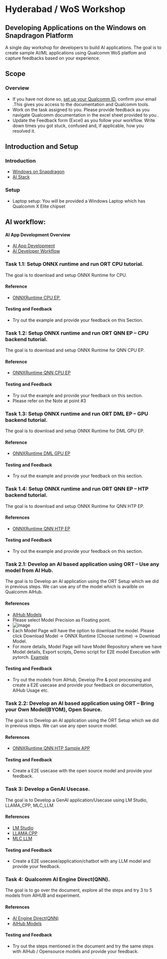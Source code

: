 # Hyderabad / WoS Workshop
## Developing Applications on the Windows on Snapdragon Platform 
A single day workshop for developers to build AI applications. The goal is to create sample AI/ML applications using Qualcomm WoS platfom and capture feedbacks based on your experience.

## Scope 
### Overview 
- If you have not done so, [set up your Qualcomm ID](https://myaccount.qualcomm.com/signup), confirm your email .This gives you access to the documentation and Qualcomm tools.
- Work on the task assigned to you. Please provide feedback as you navigate Qualcomm documentation in the excel sheet provided to you .
- Update the Feedback form (Excel) as you follow your workflow. Write down times you got stuck, confused and, if applicable, how you resolved it.

## Introduction and Setup 
### Introduction  
- [Windows on Snapdragon](https://docs.qualcomm.com/bundle/publicresource/topics/80-62010-1/welcome.html)
- [AI Stack](https://docs.qualcomm.com/bundle/publicresource/topics/80-62010-1/ai-overview.html)

### Setup
- Laptop setup: You will be provided a Windows Laptop which has Qualcomm X Elite chipset
  
## AI workflow:
#### AI App Development Overview
- [AI App Development](https://docs.qualcomm.com/bundle/publicresource/topics/80-62010-1/ai-app-development.html)
- [AI Developer Workflow](https://docs.qualcomm.com/bundle/publicresource/topics/80-62010-1/ai-dev-workflow.html) 

### Task 1.1: Setup ONNX runtime and run  ORT CPU tutorial.
The goal is to download and setup ONNX Runtime for CPU.
#### Reference 
- [ONNXRuntime CPU EP ](https://docs.qualcomm.com/bundle/publicresource/topics/80-62010-1/ort-cpu-ep.html)  
#### Testing and Feedback  
- Try out the example and provide your feedback on this Section.

### Task 1.2: Setup ONNX runtime and run  ORT QNN EP – CPU backend  tutorial.
The goal is to download and setup ONNX Runtime for QNN CPU EP.
#### Reference
 - [ONNXRuntime QNN CPU EP](https://docs.qualcomm.com/bundle/publicresource/topics/80-62010-1/ort-qnn-ep.html) 
#### Testing and Feedback  
- Try out the example and provide your feedback on this section.
- Please refer on the Note at point #3

### Task 1.3: Setup ONNX runtime and run  ORT DML EP – GPU  backend  tutorial.
The goal is to download and setup ONNX Runtime for DML GPU EP.
#### Reference 
 - [ONNXRuntime DML GPU EP](https://docs.qualcomm.com/bundle/publicresource/topics/80-62010-1/ort-dml.html)   
#### Testing and Feedback  
- Try out the example and provide your feedback on this section.

### Task 1.4: Setup ONNX runtime and run  ORT QNN EP – HTP  backend  tutorial.
The goal is to download and setup ONNX Runtime for QNN HTP EP.
#### References
- [ONNXRuntime QNN HTP EP](https://docs.qualcomm.com/bundle/publicresource/topics/80-62010-1/ort-qnn-ep.html)
#### Testing and Feedback 
- Try out the example and provide your feedback on this section.

### Task 2.1: Develop an AI based application using ORT – Use any model from AI Hub.
The goal is to Develop an AI application using the ORT Setup which we did in previous steps. We can use any of the model which is availble on Qualcomm AIHub.
#### References
- [AIHub Models](https://aihub.qualcomm.com/compute/models)
- Please select Model Precision as Floating point.
- ![image](https://github.com/user-attachments/assets/4f5e8dd5-293c-406e-a3ef-a07539cc071f)
- Each Model Page will have the option to download the model. Please click Download Model -> ONNX Runtime (Choose runtime) -> Download Model.
- For more details, Model Page will have Model Repository where we have Model details, Export scripts, Demo script for E2E model Execution with pytorch. [Example](https://github.com/quic/ai-hub-models/tree/main/qai_hub_models/models/deeplabv3_plus_mobilenet_quantized)
#### Testing and Feedback 
- Try out the models from AIHub, Develop Pre & post processing and create a E2E usecase and provide your feedback on documentation, AIHub Usage etc.

### Task 2.2: Develop an AI based application using ORT – Bring your Own Model(BYOM), Open Source.
The goal is to Develop an AI application using the ORT Setup which we did in previous steps. We can use any open source model.
#### References
- [ONNXRuntime QNN HTP Sample APP](https://docs.qualcomm.com/bundle/publicresource/topics/80-62010-1/ort-qnn-ep.html#ort-qnn-tutorial)
#### Testing and Feedback 
- Create a E2E usecase with the open source model and provide your feedback.

### Task 3: Develop a GenAI Usecase.
The goal is to Develop a GenAI application/Usecase using LM Studio, LLAMA_CPP, MLC_LLM
#### References
- [LM Studio](https://docs.qualcomm.com/bundle/publicresource/topics/80-62010-1/run-lm-studio.html)
- [LLAMA.CPP](https://docs.qualcomm.com/bundle/publicresource/topics/80-62010-1/run-llama-cpp.html)
- [MLC LLM](https://docs.qualcomm.com/bundle/publicresource/topics/80-62010-1/gpu-mlc-llm-usage-guide.html)
#### Testing and Feedback 
- Create a E2E usecase/application/chatbot with any LLM model and provide your feedback.

### Task 4: Qualcomm AI Engine Direct(QNN).
The goal is to go over the document, explore all the steps and try 3 to 5 models from AIHUB and experiment.
#### References
- [AI Engine Direct(QNN)](https://docs.qualcomm.com/bundle/publicresource/topics/80-62010-1/qnn.html)
- [AIHub Models](https://aihub.qualcomm.com/models?isQuantized=false)
#### Testing and Feedback 
- Try out the steps mentioned in the document and try the same steps with AIHub / Opensource models and provide your feedback.
